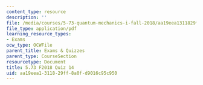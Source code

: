 ```yaml
---
content_type: resource
description: ''
file: /media/courses/5-73-quantum-mechanics-i-fall-2018/aa19eea1311829ff8a0fd9016c95c950_MIT5_73F18_quiz14.pdf
file_type: application/pdf
learning_resource_types:
- Exams
ocw_type: OCWFile
parent_title: Exams & Quizzes
parent_type: CourseSection
resourcetype: Document
title: 5.73 F2018 Quiz 14
uid: aa19eea1-3118-29ff-8a0f-d9016c95c950
---
```

